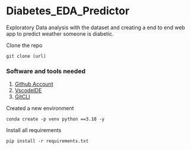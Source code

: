 # Diabetes_EDA_Predictor
Exploratory Data analysis with the dataset and creating a end to end web app to predict weather someone is diabetic.


Clone the repo
```
git clone (url)
```

### Software and tools needed

1. [Github Account](https://github.com)
2. [VscodeIDE](https://code.visualstudio.com)
3. [GitCLI](https://git-scm.com/book/en/v2/Getting-Started-The-Command-Line)

Created a new environment
```
conda create -p venv python ==3.10 -y

```
Install all requirements
```
pip install -r requirements.txt

```
